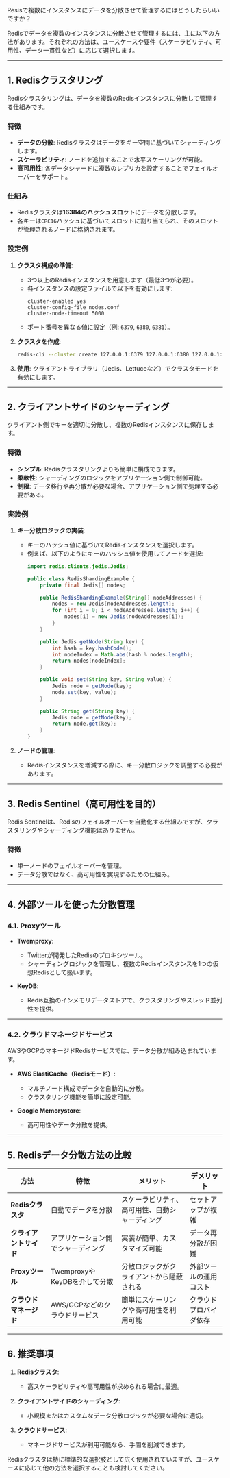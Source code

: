 Resisで複数にインスタンスにデータを分散させて管理するにはどうしたらいいですか？

Redisでデータを複数のインスタンスに分散させて管理するには、主に以下の方法があります。それぞれの方法は、ユースケースや要件（スケーラビリティ、可用性、データ一貫性など）に応じて選択します。

---

## **1. Redisクラスタリング**
Redisクラスタリングは、データを複数のRedisインスタンスに分散して管理する仕組みです。

### **特徴**
- **データの分散**: Redisクラスタはデータをキー空間に基づいてシャーディングします。
- **スケーラビリティ**: ノードを追加することで水平スケーリングが可能。
- **高可用性**: 各データシャードに複数のレプリカを設定することでフェイルオーバーをサポート。

### **仕組み**
- Redisクラスタは**16384のハッシュスロット**にデータを分散します。
- 各キーは`CRC16`ハッシュに基づいてスロットに割り当てられ、そのスロットが管理されるノードに格納されます。

### **設定例**
1. **クラスタ構成の準備**:
   - 3つ以上のRedisインスタンスを用意します（最低3つが必要）。
   - 各インスタンスの設定ファイルで以下を有効にします:
     ```plaintext
     cluster-enabled yes
     cluster-config-file nodes.conf
     cluster-node-timeout 5000
     ```
   - ポート番号を異なる値に設定（例: `6379`, `6380`, `6381`）。

2. **クラスタを作成**:
   ```bash
   redis-cli --cluster create 127.0.0.1:6379 127.0.0.1:6380 127.0.0.1:6381 --cluster-replicas 1
   ```

3. **使用**:
   クライアントライブラリ（Jedis、Lettuceなど）でクラスタモードを有効にします。

---

## **2. クライアントサイドのシャーディング**
クライアント側でキーを適切に分散し、複数のRedisインスタンスに保存します。

### **特徴**
- **シンプル**: Redisクラスタリングよりも簡単に構成できます。
- **柔軟性**: シャーディングのロジックをアプリケーション側で制御可能。
- **制限**: データ移行や再分散が必要な場合、アプリケーション側で処理する必要がある。

### **実装例**
1. **キー分散ロジックの実装**:
   - キーのハッシュ値に基づいてRedisインスタンスを選択します。
   - 例えば、以下のようにキーのハッシュ値を使用してノードを選択:
     ```java
     import redis.clients.jedis.Jedis;

     public class RedisShardingExample {
         private final Jedis[] nodes;

         public RedisShardingExample(String[] nodeAddresses) {
             nodes = new Jedis[nodeAddresses.length];
             for (int i = 0; i < nodeAddresses.length; i++) {
                 nodes[i] = new Jedis(nodeAddresses[i]);
             }
         }

         public Jedis getNode(String key) {
             int hash = key.hashCode();
             int nodeIndex = Math.abs(hash % nodes.length);
             return nodes[nodeIndex];
         }

         public void set(String key, String value) {
             Jedis node = getNode(key);
             node.set(key, value);
         }

         public String get(String key) {
             Jedis node = getNode(key);
             return node.get(key);
         }
     }
     ```

2. **ノードの管理**:
   - Redisインスタンスを増減する際に、キー分散ロジックを調整する必要があります。

---

## **3. Redis Sentinel（高可用性を目的）**
Redis Sentinelは、Redisのフェイルオーバーを自動化する仕組みですが、クラスタリングやシャーディング機能はありません。

### **特徴**
- 単一ノードのフェイルオーバーを管理。
- データ分散ではなく、高可用性を実現するための仕組み。

---

## **4. 外部ツールを使った分散管理**

### **4.1. Proxyツール**
- **Twemproxy**:
  - Twitterが開発したRedisのプロキシツール。
  - シャーディングロジックを管理し、複数のRedisインスタンスを1つの仮想Redisとして扱います。

- **KeyDB**:
  - Redis互換のインメモリデータストアで、クラスタリングやスレッド並列性を提供。

---

### **4.2. クラウドマネージドサービス**
AWSやGCPのマネージドRedisサービスでは、データ分散が組み込まれています。

- **AWS ElastiCache（Redisモード）**:
  - マルチノード構成でデータを自動的に分散。
  - クラスタリング機能を簡単に設定可能。

- **Google Memorystore**:
  - 高可用性やデータ分散を提供。

---

## **5. Redisデータ分散方法の比較**

| 方法                     | 特徴                                               | メリット                                                                 | デメリット                                                    |
|--------------------------|----------------------------------------------------|-------------------------------------------------------------------------|-------------------------------------------------------------|
| **Redisクラスタ**        | 自動でデータを分散                                 | スケーラビリティ、高可用性、自動シャーディング                          | セットアップが複雑                                          |
| **クライアントサイド**    | アプリケーション側でシャーディング                 | 実装が簡単、カスタマイズ可能                                          | データ再分散が困難                                          |
| **Proxyツール**          | TwemproxyやKeyDBを介して分散                       | 分散ロジックがクライアントから隠蔽される                              | 外部ツールの運用コスト                                      |
| **クラウドマネージド**    | AWS/GCPなどのクラウドサービス                     | 簡単にスケーリングや高可用性を利用可能                                | クラウドプロバイダ依存                                      |

---

## **6. 推奨事項**

1. **Redisクラスタ**:
   - 高スケーラビリティや高可用性が求められる場合に最適。

2. **クライアントサイドのシャーディング**:
   - 小規模またはカスタムなデータ分散ロジックが必要な場合に適切。

3. **クラウドサービス**:
   - マネージドサービスが利用可能なら、手間を削減できます。

Redisクラスタは特に標準的な選択肢として広く使用されていますが、ユースケースに応じて他の方法を選択することも検討してください。